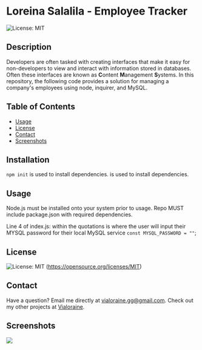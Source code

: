  # Loreina Salalila - Employee Tracker
  ![License: MIT](https://img.shields.io/badge/License-MIT-yellow.svg)
  ## Description
  Developers are often tasked with creating interfaces that make it easy for non-developers to view and interact with information stored in databases. Often these interfaces are known as **C**ontent **M**anagement **S**ystems. In this repository, the following code provides a solution for managing a company's employees using node, inquirer, and MySQL.
  ## Table of Contents
  * [Usage](#usage)
  * [License](#license)
  * [Contact](#contact)
  * [Screenshots](#screenshots)
  ## Installation
  ```npm init``` is used to install dependencies. is used to install dependencies.
  ## Usage
  Node.js must be installed onto your system prior to usage. Repo MUST include package.json with required dependencies.

  Line 4 of index.js: within the quotations is where the user will input their MYSQL password for their local MySQL service ```const MYSQL_PASSWORD = ""```;

  ## License
  ![License: MIT](https://img.shields.io/badge/License-MIT-yellow.svg)
  (https://opensource.org/licenses/MIT)
  ## Contact
  Have a question? Email me directly at vialoraine.gg@gmail.com.
  Check out my other projects at [Vialoraine](https://github.com/Note-Taker).
  ## Screenshots
  <img src="Assets/deployed.gif">